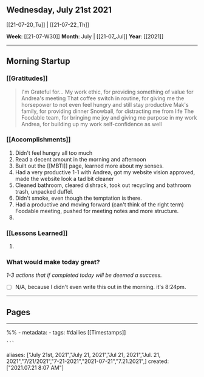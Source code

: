 ## Wednesday, July 21st 2021
[[21-07-20_Tu]] | [[21-07-22_Th]] 

**Week**: [[21-07-W30]]
**Month**: July | [[21-07_Jul]]
**Year**: [[2021]]

----
## Morning Startup

### [[Gratitudes]]
> I'm Grateful for... 
> My work ethic, for providing something of value for Andrea's meeting
> That coffee switch in routine, for giving me the horsepower to not even feel hungry and still stay productive
> Mak's family, for providing dinner
> Snowball, for distracting me from life
> The Foodable team, for bringing me joy and giving me purpose in my work
> Andrea, for building up my work self-confidence as well 

### [[Accomplishments]]
1. Didn't feel hungry all too much
2. Read a decent amount in the morning and afternoon
3. Built out the [[MBTI]] page, learned more about my senses.
4. Had a very productive 1-1 with Andrea, got my website vision approved, made the website look a tad bit cleaner
5. Cleaned bathroom, cleared dishrack, took out recycling and bathroom trash, unpacked duffel. 
6. Didn't smoke, even though the temptation is there. 
7. Had a productive and moving forward (can't think of the right term) Foodable meeting, pushed for meeting notes and more structure.
8. 
	
### [[Lessons Learned]]
1. 

### What would make today great?
*1-3 actions that if completed today will be deemed a success.*
- [ ]  N/A, because I didn't even write this out in the morning. it's 8:24pm.

----
## Pages


----
%% - metadata:
	- tags: #dailies [[Timestamps]] 


	```
aliases: ["July 21st, 2021","July 21, 2021","Jul 21, 2021","Jul. 21, 2021","7/21/2021","7-21-2021","2021-07-21","7.21.2021",]
created: ["2021.07.21 8:07 AM"]
```